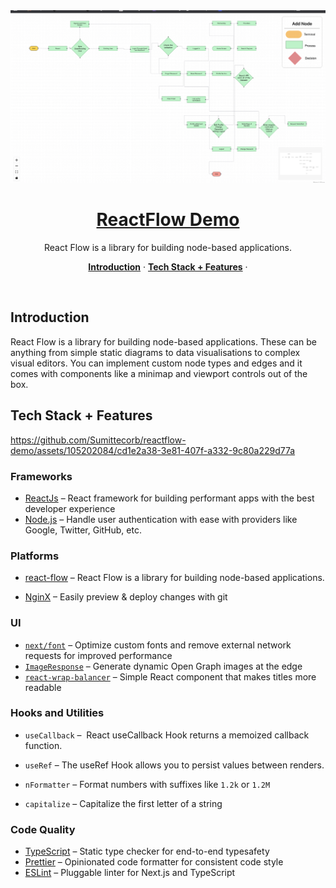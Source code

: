 <a href="">
  <img alt="RectFlow Demo" src="https://github.com/Sumittecorb/reactflow-demo/blob/main/public/demo-reactflow.png">
  <h1 align="center">ReactFlow Demo</h1>
</a>

<p align="center">
 React Flow is a library for building node-based applications.
</p>






<p align="center">
  <a href="#introduction"><strong>Introduction</strong></a> ·
  <a href="#tech-stack--features"><strong>Tech Stack + Features</strong></a> ·
</p>
<br/>

## Introduction

React Flow is a library for building node-based applications. These can be anything from simple static diagrams to data visualisations to complex visual editors. You can implement custom node types and edges and it comes with components like a minimap and viewport controls out of the box.



 ## Tech Stack + Features





https://github.com/Sumittecorb/reactflow-demo/assets/105202084/cd1e2a38-3e81-407f-a332-9c80a229d77a




### Frameworks

- [ReactJs](https://nextjs.org/) – React framework for building performant apps with the best developer experience
- [Node.js](https://authjs.dev/) – Handle user authentication with ease with providers like Google, Twitter, GitHub, etc.



### Platforms
- [react-flow](https://reactflow.dev/docs/quickstart/) – React Flow is a library for building node-based applications.

- [NginX](https://docs.nginx.com/nginx/admin-guide/web-server/web-server/) – Easily preview & deploy changes with git

### UI


- [`next/font`](https://nextjs.org/docs/basic-features/font-optimization) – Optimize custom fonts and remove external network requests for improved performance
- [`ImageResponse`](https://beta.nextjs.org/docs/api-reference/image-response) – Generate dynamic Open Graph images at the edge
- [`react-wrap-balancer`](https://github.com/shuding/react-wrap-balancer) – Simple React component that makes titles more readable

### Hooks and Utilities

- `useCallback` –  React useCallback Hook returns a memoized callback function.


- `useRef` – The useRef Hook allows you to persist values between renders.

- `nFormatter` – Format numbers with suffixes like `1.2k` or `1.2M`
- `capitalize` – Capitalize the first letter of a string

### Code Quality

- [TypeScript](https://www.typescriptlang.org/) – Static type checker for end-to-end typesafety
- [Prettier](https://prettier.io/) – Opinionated code formatter for consistent code style
- [ESLint](https://eslint.org/) – Pluggable linter for Next.js and TypeScript


